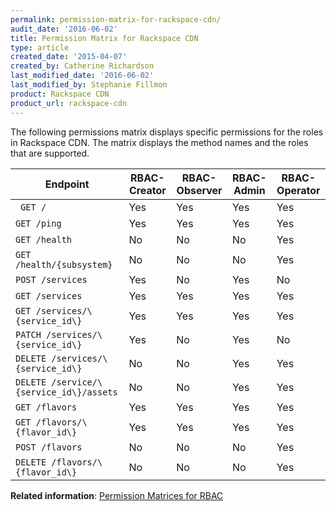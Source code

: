 ```yaml
---
permalink: permission-matrix-for-rackspace-cdn/
audit_date: '2016-06-02'
title: Permission Matrix for Rackspace CDN
type: article
created_date: '2015-04-07'
created_by: Catherine Richardson
last_modified_date: '2016-06-02'
last_modified_by: Stephanie Fillmon
product: Rackspace CDN
product_url: rackspace-cdn
---
```


The following permissions matrix displays specific permissions for the roles in Rackspace CDN. The matrix displays the method names and the roles that are supported.

Endpoint | RBAC-Creator | RBAC-Observer | RBAC-Admin | RBAC-Operator
--- | --- | --- | --- | ---
` GET /` | Yes | Yes | Yes | Yes
`GET /ping` | Yes | Yes | Yes | Yes
`GET /health` | No | No | No | Yes
`GET /health/{subsystem}` | No | No | No | Yes
`POST /services` | Yes | No | Yes | No
`GET /services` | Yes | Yes | Yes | Yes
`GET /services/\{service_id\}` | Yes | Yes | Yes | Yes
`PATCH /services/\{service_id\}` | Yes | No | Yes | No
`DELETE /services/\{service_id\}` | No | No | Yes | Yes
`DELETE /service/\{service_id\}/assets` | No | No | Yes | Yes
`GET /flavors` | Yes | Yes | Yes | Yes
`GET /flavors/\{flavor_id\}` | Yes | Yes | Yes | Yes
`POST /flavors` | No | No | No | Yes
`DELETE /flavors/\{flavor_id\}` | No | No | No | Yes

**Related information**: [Permission Matrices for RBAC](/how-to/permissions-matrix-for-role-based-access-control-rbac)
